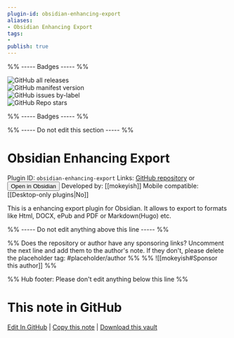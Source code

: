 ```yaml
---
plugin-id: obsidian-enhancing-export
aliases:
- Obsidian Enhancing Export
tags: 
- 
publish: true
---
```


%% ----- Badges ----- %%

![GitHub all releases](https://img.shields.io/github/downloads/mokeyish/obsidian-enhancing-export/total?color=573E7A&logo=github&style=for-the-badge)   
![GitHub manifest version](https://img.shields.io/github/manifest-json/v/mokeyish/obsidian-enhancing-export?color=573E7A&logo=github&style=for-the-badge)   
![GitHub issues by-label](https://img.shields.io/github/issues/mokeyish/obsidian-enhancing-export/help%20wanted?color=573E7A&logo=github&style=for-the-badge)   
![GitHub Repo stars](https://img.shields.io/github/stars/mokeyish/obsidian-enhancing-export?color=573E7A&logo=github&style=for-the-badge)

%% ----- Badges ----- %%

%% ----- Do not edit this section ----- %%

# Obsidian Enhancing Export

Plugin ID: `obsidian-enhancing-export`
Links: [GitHub repository](https://github.com/mokeyish/obsidian-enhancing-export) or [<button id=HH>Open in Obsidian</button>](obsidian://show-plugin?id=obsidian-enhancing-export)
Developed by: [[mokeyish]]
Mobile compatible: [[Desktop-only plugins|No]]

This is a enhancing export plugin for Obsidian. It allows to export to formats like Html, DOCX, ePub and PDF or Markdown(Hugo) etc.

%% ----- Do not edit anything above this line ----- %% 

%% Does the repository or author have any sponsoring links? Uncomment the next line and add them to the author's note. If they don't, please delete the placeholder tag: #placeholder/author %%
%% ![[mokeyish#Sponsor this author]] %%

%% Hub footer: Please don't edit anything below this line %%

# This note in GitHub

<span class="git-footer">[Edit In GitHub](https://github.dev/obsidian-community/obsidian-hub/blob/main/02%20-%20Community%20Expansions/02.05%20All%20Community%20Expansions/Plugins/obsidian-enhancing-export.md "git-hub-edit-note") | [Copy this note](https://raw.githubusercontent.com/obsidian-community/obsidian-hub/main/02%20-%20Community%20Expansions/02.05%20All%20Community%20Expansions/Plugins/obsidian-enhancing-export.md "git-hub-copy-note") | [Download this vault](https://github.com/obsidian-community/obsidian-hub/archive/refs/heads/main.zip "git-hub-download-vault") </span>
